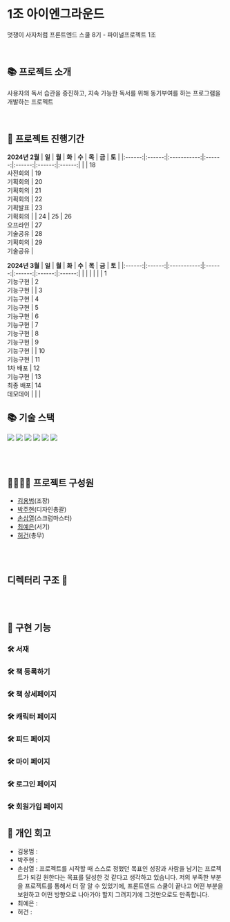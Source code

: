 # 1조 아이엔그라운드

멋쟁이 사자처럼 프론트엔드 스쿨 8기 - 파이널프로젝트 1조 <br>

<br>

## 📚 프로젝트 소개

사용자의 독서 습관을 증진하고, 지속 가능한 독서를 위해 동기부여를 하는 프로그램을 개발하는 프로젝트 </h4>

<br>

## 📅 프로젝트 진행기간

**2024년 2월**
| **일** | **월** | **화** | **수** | **목** | **금** | **토** |
|:------:|:------:|:-----------:|:------:|:------:|:------:|:------:|
| | 18<br/>사전회의 | 19<br/>기획회의 | 20<br/>기획회의 | 21<br/>기획회의 | 22<br/>기획발표 | 23<br/>기획회의 |
| 24 | 25 | 26 <br/>오프라인 | 27<br/>기술공유 | 28<br/>기획회의 | 29<br/>기술공유 |

**2024년 3월**
| **일** | **월** | **화** | **수** | **목** | **금** | **토** |
|:------:|:------:|:-----------:|:------:|:------:|:------:|:------:|
| | | | | | 1<br/>기능구현 | 2<br/>기능구현 |
| 3<br/>기능구현 | 4<br/>기능구현 | 5<br/>기능구현 | 6<br/>기능구현 | 7<br/>기능구현 | 8<br/>기능구현 | 9<br/>기능구현 |
| 10<br/>기능구현 | 11<br/>1차 배포 | 12<br/>기능구현 | 13<br/>최종 배포| 14<br/>데모데이 | | |
<br>

## 📚 기술 스택

<div>
  <img src="https://img.shields.io/badge/HTML5-E34F26?style=flat-square&logo=html5&logoColor=white"/>
  <img src="https://img.shields.io/badge/Tailwind CSS-06B6D4?style=flat-square&logo=Tailwind CSS&logoColor=white"/>
  <img src="https://img.shields.io/badge/JavaScript-F7DF1E?style=flat-square&logo=javascript&logoColor=black"/> 
  <img src="https://img.shields.io/badge/Git-F05032?style=flat-square&logo=git&logoColor=white"/>
  <img src="https://img.shields.io/badge/GitHub-181717?style=flat-square&logo=GitHub&logoColor=white"/>
  <img src="https://img.shields.io/badge/pocketbase-B8DBE4?style=flat-square&logo=pocketbase&logoColor=black">
</div>

<br><br>

## 👨‍👩‍👧‍👧 프로젝트 구성원

- [김용범](https://github.com/DragonTiger92)(조장)
- [박주현](https://github.com/juhyuny)(디자인총괄)
- [손삼열](https://github.com/Samuel-0930)(스크럼마스터)
- [최예은](https://github.com/yen815)(서기)
- [허건](https://github.com/HHeoGeon)(총무)

<br><br>

## 디렉터리 구조 :open_file_folder:

<br><br>

## 📜 구현 기능

### 🛠 서재

### 🛠 책 등록하기

### 🛠 책 상세페이지

### 🛠 캐릭터 페이지

### 🛠 피드 페이지

### 🛠 마이 페이지

### 🛠 로그인 페이지

### 🛠 회원가입 페이지

## 💜 개인 회고

- 김용범 :
- 박주현 :
- 손삼열 : 프로젝트를 시작할 때 스스로 정했던 목표인 성장과 사람을 남기는 프로젝트가 되길 원한다는 목표를 달성한 것 같다고 생각하고 있습니다. 저의 부족한 부분을 프로젝트를 통해서 더 잘 알 수 있었기에, 프론트엔드 스쿨이 끝나고 어떤 부분을 보완하고 어떤 방향으로 나아가야 할지 그려지기에 그것만으로도 만족합니다.
- 최예은 :
- 허건 :
